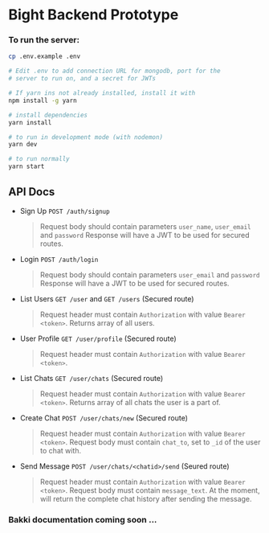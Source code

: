 # Bight Backend Prototype

### To run the server:

```bash
cp .env.example .env

# Edit .env to add connection URL for mongodb, port for the
# server to run on, and a secret for JWTs

# If yarn ins not already installed, install it with
npm install -g yarn

# install dependencies
yarn install

# to run in development mode (with nodemon)
yarn dev

# to run normally
yarn start
```

## API Docs

- Sign Up `POST /auth/signup`

  > Request body should contain parameters `user_name`, `user_email` and `password`
  > Response will have a JWT to be used for secured routes.

- Login `POST /auth/login`

  > Request body should contain parameters `user_email` and `password`
  > Response will have a JWT to be used for secured routes.

- List Users `GET /user` and `GET /users` (Secured route)

  > Request header must contain `Authorization` with value `Bearer <token>`.
  > Returns array of all users.

- User Profile `GET /user/profile` (Secured route)

  > Request header must contain `Authorization` with value `Bearer <token>`.

- List Chats `GET /user/chats` (Secured route)

  > Request header must contain `Authorization` with value `Bearer <token>`.
  > Returns array of all chats the user is a part of.

- Create Chat `POST /user/chats/new` (Secured route)

  > Request header must contain `Authorization` with value `Bearer <token>`.
  > Request body must contain `chat_to`, set to `_id` of the user to chat with.

- Send Message `POST /user/chats/<chatid>/send` (Seured route)
  > Request header must contain `Authorization` with value `Bearer <token>`.
  > Request body must contain `message_text`.
  > At the moment, will return the complete chat history after sending the message.

### Bakki documentation coming soon ...
